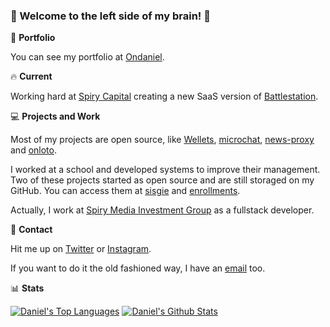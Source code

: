 ### :rocket: Welcome to the left side of my brain! :rocket:

:notebook: **Portfolio**

You can see my portfolio at [Ondaniel](https://ondaniel.com.br/).

:fire: **Current**

Working hard at [Spiry Capital](https://spiry.ro/) creating a new SaaS version of [Battlestation](https://dashboard.spiry.ro/).

:computer: **Projects and Work**

Most of my projects are open source, like [Wellets](https://github.com/ondanieldev/wellets-frontend), [microchat](https://github.com/ondanieldev/microservices-chat), [news-proxy](https://github.com/ondanieldev/news-proxy) and [onloto](https://github.com/ondanieldev/onloto).

I worked at a school and developed systems to improve their management. Two of these projects started as open source and are still storaged on my GitHub. You can access them at [sisgie](https://github.com/ondanieldev/santiago) and [enrollments](https://github.com/ondanieldev/santiago-reenrollments).

Actually, I work at [Spiry Media Investment Group](https://spiry.ro/) as a fullstack developer.


:iphone: **Contact**

Hit me up on [Twitter](https://twitter.com/ondanieldev) or [Instagram](https://instagram.com/ondanieldev).

If you want to do it the old fashioned way, I have an [email](mailto:me@ondaniel.com.br) too.

:bar_chart: **Stats**

[![Daniel's Top Languages](https://github-readme-stats.vercel.app/api/top-langs/?username=ondanieldev&theme=vue-dark)](https://github.com/anuraghazra/github-readme-stats)
[![Daniel's Github Stats](https://github-readme-stats.vercel.app/api?username=ondanieldev&theme=vue-dark&show_icons=true&count_private=true)](https://github.com/anuraghazra/github-readme-stats)
